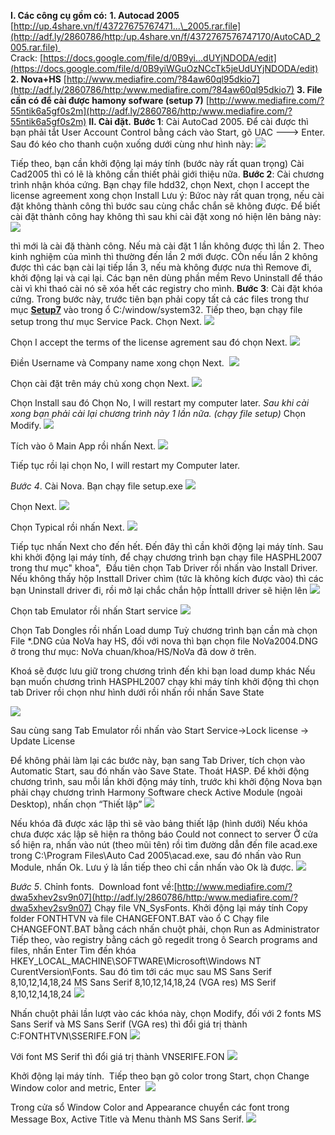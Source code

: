 **I. Các công cụ gồm có:**
**1. Autocad 2005**
[http://up.4share.vn/f/43727675767471...\_2005.rar.file](http://adf.ly/2860786/http:/up.4share.vn/f/4372767576747170/AutoCAD_2005.rar.file) 
Crack: [https://docs.google.com/file/d/0B9yi...dUYjNDODA/edit](https://docs.google.com/file/d/0B9yiWGuOzNCcTk5jeUdUYjNDODA/edit)
**2. Nova+HS**
[http://www.mediafire.com/?84aw60ql95dkio7](http://adf.ly/2860786/http:/www.mediafire.com/?84aw60ql95dkio7)
**3. File cần có để cài được hamony sofware (setup 7)**
[http://www.mediafire.com/?55ntik6a5gf0s2m](http://adf.ly/2860786/http:/www.mediafire.com/?55ntik6a5gf0s2m)
**II. Cài đặt.**
**Bước 1**: Cài AutoCad 2005. Để cài được thì bạn phải tắt User Account
Control bằng cách vào Start, gõ UAC ---&gt; Enter. Sau đó kéo cho thanh
cuộn xuống dưới cùng như hình này:
![](3.5.8-cai-nova-tdn2004-tren-cad-2005-tren-window-7-32bit-media/image1.png)

Tiếp theo, bạn cần khởi động lại máy tính (bước này rất quan trọng)
Cài Cad2005 thì có lẽ là không cần thiết phải giới thiệu nữa.
**Bước 2**: Cài chương trình nhận khóa cứng. Bạn chạy file hdd32, chọn
Next, chọn I accept the license agreement xong chọn Install
Lưu ý: Bứoc này rất quan trọng, nếu cài đặt không thành công thì bước
sau cùng chắc chắn sẽ không được. Để biết cài đặt thành công hay không
thì sau khi cài đặt xong nó hiện lên bảng này:
![](3.5.8-cai-nova-tdn2004-tren-cad-2005-tren-window-7-32bit-media/image2.png)

thì mới là cài đặ thành công. Nếu mà cài đặt 1 lần không được thì lần 2.
Theo kinh nghiệm của mình thì thường đến lần 2 mới được. CÒn nếu lần 2
không được thì các bạn cài lại tiếp lần 3, nếu mà không được nưa thì
Remove đi, khởi động lại và cại lại. Các bạn nên dùng phần mềm Revo
Uninstall để tháo cài vì khi thaó cài nó sẽ xóa hết các registry cho
mình.
**Bước 3**: Cài đặt khóa cứng. Trong bước này, trước tiên bạn phải copy
tất cả các files trong thư
mục [**Setup7**](http://adf.ly/2860786/http:/www.mediafire.com/?55ntik6a5gf0s2m) vào
trong ổ C:/window/system32.
Tiếp theo, bạn chạy file setup trong thư mục Service Pack.
Chọn Next.
![](3.5.8-cai-nova-tdn2004-tren-cad-2005-tren-window-7-32bit-media/image3.png)

Chọn I accept the terms of the license agrement sau đó chọn Next.
![](3.5.8-cai-nova-tdn2004-tren-cad-2005-tren-window-7-32bit-media/image4.png)

Điền Username và Company name xong chọn Next. 
![](3.5.8-cai-nova-tdn2004-tren-cad-2005-tren-window-7-32bit-media/image5.png)

Chọn cài đặt trên máy chủ xong chọn Next.
![](3.5.8-cai-nova-tdn2004-tren-cad-2005-tren-window-7-32bit-media/image6.png)

Chọn Install sau đó Chọn No, I will restart my computer later.
*Sau khi cài xong bạn phải cài lại chương trình này 1 lần nữa. (chạy
file setup)*
Chọn Modify.
![](3.5.8-cai-nova-tdn2004-tren-cad-2005-tren-window-7-32bit-media/image7.png)

Tích vào ô Main App rồi nhấn Next.
![](3.5.8-cai-nova-tdn2004-tren-cad-2005-tren-window-7-32bit-media/image8.png)

Tiếp tục rồi lại chọn No, I will restart my Computer later.

*Bước 4*. Cài Nova. Bạn chạy file setup.exe
![](3.5.8-cai-nova-tdn2004-tren-cad-2005-tren-window-7-32bit-media/image9.png)

Chọn Next.
![](3.5.8-cai-nova-tdn2004-tren-cad-2005-tren-window-7-32bit-media/image10.png)

Chọn Typical rồi nhấn Next.
![](3.5.8-cai-nova-tdn2004-tren-cad-2005-tren-window-7-32bit-media/image11.png)

Tiếp tục nhấn Next cho đến hết.
Đến đây thì cần khởi động lại máy tính.
Sau khi khởi động lại máy tính, để chạy chương trình bạn chạy file
HASPHL2007 trong thư mục" khoa", 
Đầu tiên chọn Tab Driver rồi nhấn vào Install Driver. Nếu không thấy hộp
Insttall Driver chìm (tức là không kích được vào) thì các bạn Uninstall
driver đi, rồi mở lại chắc chắn hộp Ínttalll driver sẽ hiện lên
![](3.5.8-cai-nova-tdn2004-tren-cad-2005-tren-window-7-32bit-media/image12.png)


Chọn tab Emulator rồi nhấn Start service
![](3.5.8-cai-nova-tdn2004-tren-cad-2005-tren-window-7-32bit-media/image13.png)

Chọn Tab Dongles rồi nhấn Load dump
Tuỳ chương trình bạn cần mà chọn File \*.DNG của NoVa hay HS, đối với
nova thì bạn chọn file NoVa2004.DNG ở trong thư mục: NoVa
chuan/khoa/HS/NoVa đã dow ở trên.

Khoá sẽ được lưu giữ trong chương trình đến khi bạn load dump khác
Nếu bạn muốn chương trình HASPHL2007 chạy khi máy tính khởi động thì
chọn tab Driver rồi chọn như hình dưới rồi nhấn rồi nhấn Save State

![](3.5.8-cai-nova-tdn2004-tren-cad-2005-tren-window-7-32bit-media/image14.png)

Sau cùng sang Tab Emulator rồi nhấn vào Start Service-&gt;Lock license
-&gt; Update License

Để không phải làm lại các bước này, bạn sang Tab Driver, tích chọn vào
Automatic Start, sau đó nhấn vào Save State. Thoát HASP.
Để khởi động chương trình, sau mỗi lần khởi động máy tính, trước khi
khởi động Nova bạn phải chạy chương trình Harmony Software check Active
Module (ngoài Desktop), nhấn chọn “Thiết lập”
![](3.5.8-cai-nova-tdn2004-tren-cad-2005-tren-window-7-32bit-media/image15.png)

Nếu khóa đã được xác lập thì sẽ vào bảng thiết lập (hình dưới)
Nếu khóa chưa được xác lập sẽ hiện ra thông báo Could not connect to
server
Ở cửa sổ hiện ra, nhấn vào nút (theo mũi tên) rồi tìm đường dẫn đến file
acad.exe trong C:\\Program Files\\Auto Cad 2005\\acad.exe, sau đó nhấn
vào Run Module, nhấn Ok. Lưu ý là lần tiếp theo chỉ cần nhấn vào Ok là
được.
![](3.5.8-cai-nova-tdn2004-tren-cad-2005-tren-window-7-32bit-media/image16.png)


*Bước 5*. Chỉnh fonts. 
Download font
về:[http://www.mediafire.com/?dwa5xhev2sv9n07](http://adf.ly/2860786/http:/www.mediafire.com/?dwa5xhev2sv9n07)
Chạy file VN\_SysFonts. Khởi động lại máy tính
Copy folder FONTHTVN và file CHANGEFONT.BAT vào ổ C
Chạy file CHANGEFONT.BAT bằng cách nhấn chuột phải, chọn Run as
Administrator
Tiếp theo, vào registry bằng cách gõ regedit trong ô Search programs and
files, nhấn Enter
Tìm đến khóa HKEY\_LOCAL\_MACHINE\\SOFTWARE\\Microsoft\\Windows NT\
CurentVersion\\Fonts. Sau đó tìm tới các mục sau
MS Sans Serif 8,10,12,14,18,24
MS Sans Serif 8,10,12,14,18,24 (VGA res)
MS Serif 8,10,12,14,18,24
![](3.5.8-cai-nova-tdn2004-tren-cad-2005-tren-window-7-32bit-media/image17.png)

Nhấn chuột phải lần lượt vào các khóa này, chọn Modify, đối với 2 fonts
MS Sans Serif và MS Sans Serif (VGA res) thì đổi giá trị thành
C:FONTHTVN\\SSERIFE.FON
![](3.5.8-cai-nova-tdn2004-tren-cad-2005-tren-window-7-32bit-media/image18.png)

Với font MS Serif thì đổi giá trị thành VNSERIFE.FON
![](3.5.8-cai-nova-tdn2004-tren-cad-2005-tren-window-7-32bit-media/image19.png)

Khởi động lại máy tính. 
Tiếp theo bạn gõ color trong Start, chọn Change Window color and metric,
Enter 
![](3.5.8-cai-nova-tdn2004-tren-cad-2005-tren-window-7-32bit-media/image20.png)

Trong cửa sổ Window Color and Appearance chuyển các font trong Message
Box, Active Title và Menu thành MS Sans Serif.
![](3.5.8-cai-nova-tdn2004-tren-cad-2005-tren-window-7-32bit-media/image21.png)

